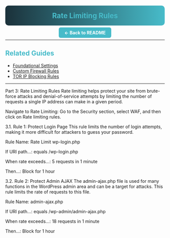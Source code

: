 <!-- Gradient Banner -->
<p align="center" style="background: linear-gradient(90deg, #1b313a 0%, #47bbc9 100%); padding: 18px 0; border-radius: 10px;">
  <b style="color:#47bbc9; font-size:1.6em;">Rate Limiting Rules</b>
</p>

<p align="center">
  <a href="../README.md" style="background:#47bbc9; color:#fff; padding:8px 18px; border-radius:6px; text-decoration:none; font-weight:bold;">← Back to README</a>
</p>

---

## <span style="color:#47bbc9">Related Guides</span>
- [Foundational Settings](foundational-settings.md)
- [Custom Firewall Rules](custom-firewall-rules.md)
- [TOR IP Blocking Rules](tor-ip-block-rules.md)

---

Part 3: Rate Limiting Rules
Rate limiting helps protect your site from brute-force attacks and denial-of-service attempts by limiting the number of requests a single IP address can make in a given period.

Navigate to Rate Limiting: Go to the Security section, select WAF, and then click on Rate limiting rules.

3.1. Rule 1: Protect Login Page
This rule limits the number of login attempts, making it more difficult for attackers to guess your password.

Rule Name: Rate Limit wp-login.php

If URI path...: equals /wp-login.php

When rate exceeds...: 5 requests in 1 minute

Then...: Block for 1 hour

3.2. Rule 2: Protect Admin AJAX
The admin-ajax.php file is used for many functions in the WordPress admin area and can be a target for attacks. This rule limits the rate of requests to this file.

Rule Name: admin-ajax.php

If URI path...: equals /wp-admin/admin-ajax.php

When rate exceeds...: 18 requests in 1 minute

Then...: Block for 1 hour